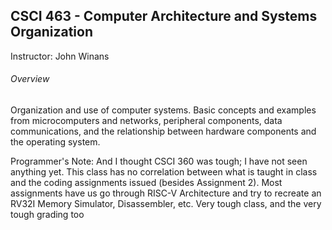 ## CSCI 463 - Computer Architecture and Systems Organization
Instructor: John Winans
###### Overview
Organization and use of computer systems. Basic concepts and examples from microcomputers and networks, peripheral components, data communications, and the relationship between hardware components and the operating system.

Programmer's Note: And I thought CSCI 360 was tough; I have not seen anything yet. This class has no correlation between what is taught in class and the coding assignments issued (besides Assignment 2). Most assignments have us go through RISC-V Architecture and try to recreate an RV32I Memory Simulator, Disassembler, etc. Very tough class, and the very tough grading too
